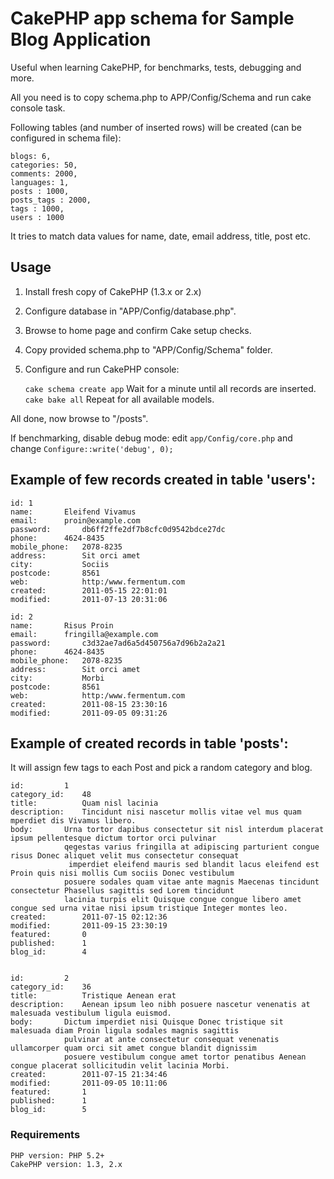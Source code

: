 # CakePHP app schema for Sample Blog Application

Useful when learning CakePHP, for benchmarks, tests, debugging and more.

All you need is to copy schema.php to APP/Config/Schema and run cake console task.

Following tables (and number of inserted rows) will be created (can be configured in schema file):

	blogs: 6, 
	categories: 50, 
	comments: 2000, 
	languages: 1,
	posts : 1000,
	posts_tags : 2000,
	tags : 1000, 
	users : 1000

It tries to match data values for name, date, email address, title, post etc.

## Usage

1. Install fresh copy of CakePHP (1.3.x or 2.x)
2. Configure database in "APP/Config/database.php".
3. Browse to home page and confirm Cake setup checks.
4. Copy provided schema.php to "APP/Config/Schema" folder.
5. Configure and run CakePHP console: 

    `cake schema create app` Wait for a minute until all records are inserted.
    `cake bake all` Repeat for all available models.

All done, now browse to "/posts".

If benchmarking, disable debug mode: edit `app/Config/core.php` and change `Configure::write('debug', 0);`


## Example of few  records created in table 'users':

	id: 1
	name:		Eleifend Vivamus
	email:		proin@example.com
	password:		db6ff2ffe2df7b8cfc0d9542bdce27dc
	phone:		4624-8435
	mobile_phone:	2078-8235
	address:		Sit orci amet
	city:			Sociis
	postcode:		8561
	web:			http:/www.fermentum.com
	created:		2011-05-15 22:01:01
	modified:		2011-07-13 20:31:06

	id: 2
	name:		Risus Proin
	email:		fringilla@example.com
	password:		c3d32ae7ad6a5d450756a7d96b2a2a21
	phone:		4624-8435
	mobile_phone:	2078-8235
	address:		Sit orci amet
	city:			Morbi
	postcode:		8561
	web:			http:/www.fermentum.com
	created:		2011-08-15 23:30:16
	modified:		2011-09-05 09:31:26

## Example of created records in table 'posts':

It will assign few tags to each Post and pick a random category and blog.

	id:			1
	category_id:	48
	title:			Quam nisl lacinia
	description:	Tincidunt nisi nascetur mollis vitae vel mus quam mperdiet dis Vivamus libero.
	body:		Urna tortor dapibus consectetur sit nisl interdum placerat ipsum pellentesque dictum tortor orci pulvinar 
				qegestas varius fringilla at adipiscing parturient congue risus Donec aliquet velit mus consectetur consequat
				 imperdiet eleifend mauris sed blandit lacus eleifend est Proin quis nisi mollis Cum sociis Donec vestibulum 
				posuere sodales quam vitae ante magnis Maecenas tincidunt consectetur Phasellus sagittis sed Lorem tincidunt 
				lacinia turpis elit Quisque congue congue libero amet congue sed urna vitae nisi ipsum tristique Integer montes leo.
	created:		2011-07-15 02:12:36
	modified:		2011-09-15 23:30:19
	featured:		0
	published:		1
	blog_id:		4


	id:			2
	category_id:	36
	title:			Tristique Aenean erat
	description:	Aenean ipsum leo nibh posuere nascetur venenatis at malesuada vestibulum ligula euismod.
	body:		Dictum imperdiet nisi Quisque Donec tristique sit malesuada diam Proin ligula sodales magnis sagittis
				pulvinar at ante consectetur consequat venenatis ullamcorper quam orci sit amet congue blandit dignissim 
				posuere vestibulum congue amet tortor penatibus Aenean congue placerat sollicitudin velit lacinia Morbi.
	created:		2011-07-15 21:34:46
	modified:		2011-09-05 10:11:06
	featured:		1
	published:		1
	blog_id:		5


### Requirements

    PHP version: PHP 5.2+
    CakePHP version: 1.3, 2.x

